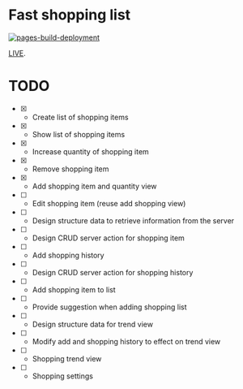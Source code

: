 # Fast shopping list

[![pages-build-deployment](https://github.com/JGEsteves89/fast-shopping-list/actions/workflows/pages/pages-build-deployment/badge.svg?branch=gh-pages)](https://github.com/JGEsteves89/fast-shopping-list/actions/workflows/pages/pages-build-deployment)

[LIVE](https://jgesteves89.github.io/fast-shopping-list/).

# TODO

-   [x] -   Create list of shopping items
-   [x] -   Show list of shopping items
-   [x] -   Increase quantity of shopping item
-   [x] -   Remove shopping item
-   [x] -   Add shopping item and quantity view
-   [ ] -   Edit shopping item (reuse add shopping view)
-   [ ] -   Design structure data to retrieve information from the server
-   [ ] -   Design CRUD server action for shopping item
-   [ ] -   Add shopping history
-   [ ] -   Design CRUD server action for shopping history
-   [ ] -   Add shopping item to list
-   [ ] -   Provide suggestion when adding shopping list
-   [ ] -   Design structure data for trend view
-   [ ] -   Modify add and shopping history to effect on trend view
-   [ ] -   Shopping trend view
-   [ ] -   Shopping settings
